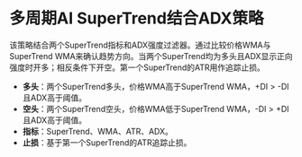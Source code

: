 # 多周期AI SuperTrend结合ADX策略

该策略结合两个SuperTrend指标和ADX强度过滤器。通过比较价格WMA与SuperTrend WMA来确认趋势方向。当两个SuperTrend均为多头且ADX显示正向强度时开多；相反条件下开空。第一个SuperTrend的ATR用作追踪止损。

- **多头**：两个SuperTrend多头，价格WMA高于SuperTrend WMA，+DI > -DI且ADX高于阈值。
- **空头**：两个SuperTrend空头，价格WMA低于SuperTrend WMA，-DI > +DI且ADX高于阈值。
- **指标**：SuperTrend、WMA、ATR、ADX。
- **止损**：基于第一个SuperTrend的ATR追踪止损。
